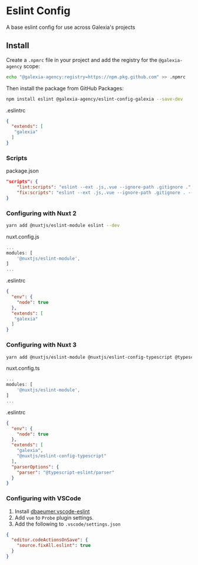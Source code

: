# Eslint Config

A base eslint config for use across Galexia's projects

## Install

Create a `.npmrc` file in your project and add the registry for the `@galexia-agency` scope:

```bash
echo "@galexia-agency:registry=https://npm.pkg.github.com" >> .npmrc
```

Then install the package from GitHub Packages:

```bash
npm install eslint @galexia-agency/eslint-config-galexia --save-dev
```

.eslintrc

```json
{
  "extends": [
   "galexia"
  ]
}
```

### Scripts

package.json

```json
"scripts": {
    "lint:scripts": "eslint --ext .js,.vue --ignore-path .gitignore .",
    "fix:scripts": "eslint --ext .js,.vue --ignore-path .gitignore . --fix"
}
```

### Configuring with Nuxt 2

```bash
yarn add @nuxtjs/eslint-module eslint --dev
```

nuxt.config.js

```js
...
modules: [
    '@nuxtjs/eslint-module',
]
...
```

.eslintrc

```json
{
  "env": {
    "node": true
  },
  "extends": [
   "galexia"
  ]
}
```

### Configuring with Nuxt 3

```bash
yarn add @nuxtjs/eslint-module @nuxtjs/eslint-config-typescript @typescript-eslint/parser eslint --dev
```

nuxt.config.ts

```ts
...
modules: [
    '@nuxtjs/eslint-module',
]
...
```

.eslintrc

```json
{
  "env": {
    "node": true
  },
  "extends": [
    "galexia",
    "@nuxtjs/eslint-config-typescript"
  ],
  "parserOptions": {
    "parser": "@typescript-eslint/parser"
  }
}
```

### Configuring with VSCode

1. Install [dbaeumer.vscode-eslint](https://marketplace.visualstudio.com/items?itemName=dbaeumer.vscode-eslint)
2. Add `vue` to `Probe` plugin settings.
3. Add the following to `.vscode/settings.json`

  ```json
  {
    "editor.codeActionsOnSave": {
      "source.fixAll.eslint": true
    }
  }
  ```
